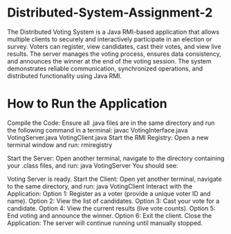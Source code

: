# Distributed-System-Assignment-2

The Distributed Voting System is a Java RMI-based application that allows multiple clients to securely and interactively participate in an election or survey. Voters can register, view candidates, cast their votes, and view live results. The server manages the voting process, ensures data consistency, and announces the winner at the end of the voting session. The system demonstrates reliable communication, synchronized operations, and distributed functionality using Java RMI.

# How to Run the Application
Compile the Code: Ensure all .java files are in the same directory and run the following command in a terminal:
javac VotingInterface.java VotingServer.java VotingClient.java
Start the RMI Registry: Open a new terminal window and run:
rmiregistry

Start the Server: Open another terminal, navigate to the directory containing your .class files, and run:
java VotingServer
You should see:

Voting Server is ready.
Start the Client: Open yet another terminal, navigate to the same directory, and run:
java VotingClient
Interact with the Application:
Option 1: Register as a voter (provide a unique voter ID and name).
Option 2: View the list of candidates.
Option 3: Cast your vote for a candidate.
Option 4: View the current results (live vote counts).
Option 5: End voting and announce the winner.
Option 6: Exit the client.
Close the Application:
The server will continue running until manually stopped.

